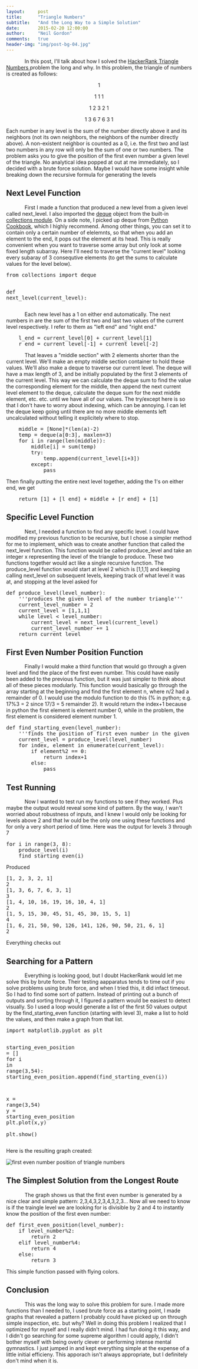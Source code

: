 ```yaml
---
layout:     post
title:      "Triangle Numbers"
subtitle:   "And the Long Way to a Simple Solution"
date:       2015-02-20 12:00:00
author:     "Neil Gordon"
comments:   true
header-img: "img/post-bg-04.jpg"
---
```


<p class="writing"> In this post, I'll talk about how I solved the <a href="https://www.hackerrank.com/domains/"> HackerRank </a> <a href="https://www.hackerrank.com/challenges/triangle-numbers"> Triangle Numbers </a> problem the long and why. In this problem, the triangle of numbers is created as follows: </p> 

<p align="center"> 1 </p>
<p align="center"> 1 1 1 </p>
<p align="center"> 1 2 3 2 1 </p>
<p align="center"> 1 3 6 7 6 3 1 </p>


<p>Each number in any level is the sum of the number directly above it and its neighbors (not its own neighbors, the neighbors of the number directly above).  A non-existent neighbor is counted as a 0, i.e. the first two and last two numbers in any row will only be the sum of one or two numbers.  The problem asks you to give the position of the first even number a given level of the triangle.  No analytical idea popped at out at me immediately, so I decided with a brute force solution.  Maybe I would have some insight while breaking down the recursive formula for generating the levels</p>

<h2 class="section-heading">Next Level Function</h2>
<p class='writing'> First I made a function that produced a new level from a given level called next_level.  I also imported the <a href='http://pymotw.com/2/collections/deque.html'>deque</a> object from the built-in <a href='https://docs.python.org/3.4/library/collections.html'>collections module</a>.  On a side note, I picked up deque from <a href='http://www.amazon.com/Python-Cookbook-Third-David-Beazley/dp/1449340377/ref=sr_1_1?ie=UTF8&qid=1424669853&sr=8-1&keywords=python+cookbook'>Python Cookbook</a>, which I highly recommend.  Among other things, you can set it to contain only a certain number of elelemnts, so that when you add an element to the end, it pops out the element at its head.  This is really convenient when you want to traverse some array but only look at some fixed length subarray.  Here I'll need to traverse the "current level" looking every subaray of 3 consequtive elements (to get the sums to calculate values for the level below).</p>

<div class="highlight">
<div class="hlcode">
<div class="syntax"><pre><span class="kn">from</span> <span class="nn">collections</span> <span class="k">import</span> <span class="n">deque</span>

<span class="k">def</span> <span class="nf">next_level</span><span class="p">(</span><span class="n">current_level</span><span class="p">):</span>
</pre></div>

</div>



<p class='writing'>Each new level has a 1 on either end automatically.  The next numbers in are the sum of the first two and last two values of the current level respectively.  I refer to them as "left end" and "right end."</p>

<div class="hlcode">
<div class="syntax"><pre>    <span class="n">l_end</span> <span class="o">=</span> <span class="n">current_level</span><span class="p">[</span><span class="mi">0</span><span class="p">]</span> <span class="o">+</span> <span class="n">current_level</span><span class="p">[</span><span class="mi">1</span><span class="p">]</span>
    <span class="n">r_end</span> <span class="o">=</span> <span class="n">current_level</span><span class="p">[</span><span class="o">-</span><span class="mi">1</span><span class="p">]</span> <span class="o">+</span> <span class="n">current_level</span><span class="p">[</span><span class="o">-</span><span class="mi">2</span><span class="p">]</span>
</pre></div>
</div>

</div>    
<p class='writing'> That leaves a "middle section" with 2 elements shorter than the current level.  We'll make an empty middle section container to hold these values.  We'll also make a deque to traverse our current level.  The deque will have a max length of 3, and be initially populated by the first 3 elements of the current level.  This way we can calculate the deque sum to find the value the corresponding element for the middle, then append the next current level element to the deque, calculate the deque sum for the next middle element, etc. etc. until we have all of our values. The try/except here is so that I don't have to worry about indexing, which can be annoying.  I can let the deque keep going until there are no more middle elements left uncalculated without telling it explicitely where to stop.</p> 

<div class="hlcode">
<div class="syntax"><pre>    <span class="n">middle</span> <span class="o">=</span> <span class="p">[</span><span class="k">None</span><span class="p">]</span><span class="o">*</span><span class="p">(</span><span class="nb">len</span><span class="p">(</span><span class="n">a</span><span class="p">)</span><span class="o">-</span><span class="mi">2</span><span class="p">)</span>
    <span class="n">temp</span> <span class="o">=</span> <span class="n">deque</span><span class="p">(</span><span class="n">a</span><span class="p">[</span><span class="mi">0</span><span class="p">:</span><span class="mi">3</span><span class="p">],</span> <span class="n">maxlen</span><span class="o">=</span><span class="mi">3</span><span class="p">)</span>
    <span class="k">for</span> <span class="n">i</span> <span class="ow">in</span> <span class="nb">range</span><span class="p">(</span><span class="nb">len</span><span class="p">(</span><span class="n">middle</span><span class="p">)):</span>
        <span class="n">middle</span><span class="p">[</span><span class="n">i</span><span class="p">]</span> <span class="o">=</span> <span class="nb">sum</span><span class="p">(</span><span class="n">temp</span><span class="p">)</span>
        <span class="k">try</span><span class="p">:</span>
            <span class="n">temp</span><span class="o">.</span><span class="n">append</span><span class="p">(</span><span class="n">current_level</span><span class="p">[</span><span class="n">i</span><span class="o">+</span><span class="mi">3</span><span class="p">])</span>
        <span class="k">except</span><span class="p">:</span>
            <span class="k">pass</span>
</pre></div>

</div>

<p> Then finally putting the entire next level together, adding the 1's on either end, we get </p> 

<div class="hlcode">
<div class="syntax"><pre>    <span class="k">return</span> <span class="p">[</span><span class="mi">1</span><span class="p">]</span> <span class="o">+</span> <span class="p">[</span><span class="n">l_end</span><span class="p">]</span> <span class="o">+</span> <span class="n">middle</span> <span class="o">+</span> <span class="p">[</span><span class="n">r_end</span><span class="p">]</span> <span class="o">+</span> <span class="p">[</span><span class="mi">1</span><span class="p">]</span>
</pre></div>
</div>

<h2 class="section-heading">Specific Level Function</h2>
<p class='writing'>Next, I needed a function to find any specific level.  I could have modified my previous function to be recursive, but I chose a simpler method for me to implement, which was to create another function that called the next_level function. This function would be called produce_level and take an integer x representing the level of the triangle to produce. These two functions together would act like a single recursive function.  The produce_level function would start at level 2 which is [1,1,1] and keeping calling next_level on subsequent levels, keeping track of what level it was at, and stopping at the level asked for</p>

<div class="hlcode">
<div class="syntax"><pre><span class="k">def</span> <span class="nf">produce_level</span><span class="p">(</span><span class="n">level_number</span><span class="p">):</span>
    <span class="sd">&#39;&#39;&#39;produces the given level of the number triangle&#39;&#39;&#39;</span>
    <span class="n">current_level_number</span> <span class="o">=</span> <span class="mi">2</span>
    <span class="n">current_level</span> <span class="o">=</span> <span class="p">[</span><span class="mi">1</span><span class="p">,</span><span class="mi">1</span><span class="p">,</span><span class="mi">1</span><span class="p">]</span>
    <span class="k">while</span> <span class="n">level</span> <span class="o">&lt;</span> <span class="n">level_number</span><span class="p">:</span>
        <span class="n">current_level</span> <span class="o">=</span> <span class="n">next_level</span><span class="p">(</span><span class="n">current_level</span><span class="p">)</span>
        <span class="n">current_level_number</span> <span class="o">+=</span> <span class="mi">1</span>
    <span class="k">return</span> <span class="n">current_level</span>
</pre></div>
</div>

<h2 class="section-heading">First Even Number Position Function</h2>
<p class='writing'>Finally I would make a third function that would go through a given level and find the place of the first even number.  This could have easily been added to the previous function, but it was just simpler to think about all of these pieces modularly.  This function would basically go through the array starting at the beginning and find the first element n, where n/2 had a remainder of 0.  I would use the modulo function to do this (% in python; e.g. 17%3 = 2 since 17/3 = 5 remainder 2).  It would return the index+1 because in python the first element is element number 0, while in the problem, the first element is considered element number 1. 
</p>

<div class="hlcode">
<div class="syntax"><pre><span class="k">def</span> <span class="nf">find_starting_even</span><span class="p">(</span><span class="n">level_number</span><span class="p">):</span>
    <span class="sd">&#39;&#39;&#39;finds the position of first even number in the given number triangle level&#39;&#39;&#39;</span>
    <span class="n">current_level</span> <span class="o">=</span> <span class="n">produce_level</span><span class="p">(</span><span class="n">level_number</span><span class="p">)</span> 
    <span class="k">for</span> <span class="n">index</span><span class="p">,</span> <span class="n">element</span> <span class="ow">in</span> <span class="nb">enumerate</span><span class="p">(</span><span class="n">current_level</span><span class="p">):</span>
        <span class="k">if</span> <span class="n">element</span><span class="o">%</span><span class="mi">2</span> <span class="o">==</span> <span class="mi">0</span><span class="p">:</span>
            <span class="k">return</span> <span class="n">index</span><span class="o">+</span><span class="mi">1</span>
        <span class="k">else</span><span class="p">:</span>
            <span class="k">pass</span>
</pre></div>
</div>            

<h2 class="section-heading">Test Running</h2>
<p class='writing'>Now I wanted to test run my functions to see if they worked.  Plus maybe the output would reveal some kind of pattern.  By the way, I wan't worried about robustness of inputs, and I knew I would only be looking for levels above 2 and that Iw ould be the only one using these functions and for only a very short period of time.  Here was the output for levels 3 through 7</p>

<div class="hlcode">
<div class="syntax"><pre><span class="k">for</span> <span class="n">i</span> <span class="ow">in</span> <span class="nb">range</span><span class="p">(</span><span class="mi">3</span><span class="p">,</span> <span class="mi">8</span><span class="p">):</span>  
    <span class="n">produce_level</span><span class="p">(</span><span class="n">i</span><span class="p">)</span> 
    <span class="n">find_starting_even</span><span class="p">(</span><span class="n">i</span><span class="p">)</span>
</pre></div>
</div>

<p>Produced</p>

<div class="hlcode">
<div class="syntax"><pre><span class="p">[</span><span class="mi">1</span><span class="p">,</span> <span class="mi">2</span><span class="p">,</span> <span class="mi">3</span><span class="p">,</span> <span class="mi">2</span><span class="p">,</span> <span class="mi">1</span><span class="p">]</span>
<span class="mi">2</span>
<span class="p">[</span><span class="mi">1</span><span class="p">,</span> <span class="mi">3</span><span class="p">,</span> <span class="mi">6</span><span class="p">,</span> <span class="mi">7</span><span class="p">,</span> <span class="mi">6</span><span class="p">,</span> <span class="mi">3</span><span class="p">,</span> <span class="mi">1</span><span class="p">]</span>
<span class="mi">3</span>
<span class="p">[</span><span class="mi">1</span><span class="p">,</span> <span class="mi">4</span><span class="p">,</span> <span class="mi">10</span><span class="p">,</span> <span class="mi">16</span><span class="p">,</span> <span class="mi">19</span><span class="p">,</span> <span class="mi">16</span><span class="p">,</span> <span class="mi">10</span><span class="p">,</span> <span class="mi">4</span><span class="p">,</span> <span class="mi">1</span><span class="p">]</span>
<span class="mi">2</span>
<span class="p">[</span><span class="mi">1</span><span class="p">,</span> <span class="mi">5</span><span class="p">,</span> <span class="mi">15</span><span class="p">,</span> <span class="mi">30</span><span class="p">,</span> <span class="mi">45</span><span class="p">,</span> <span class="mi">51</span><span class="p">,</span> <span class="mi">45</span><span class="p">,</span> <span class="mi">30</span><span class="p">,</span> <span class="mi">15</span><span class="p">,</span> <span class="mi">5</span><span class="p">,</span> <span class="mi">1</span><span class="p">]</span>
<span class="mi">4</span>
<span class="p">[</span><span class="mi">1</span><span class="p">,</span> <span class="mi">6</span><span class="p">,</span> <span class="mi">21</span><span class="p">,</span> <span class="mi">50</span><span class="p">,</span> <span class="mi">90</span><span class="p">,</span> <span class="mi">126</span><span class="p">,</span> <span class="mi">141</span><span class="p">,</span> <span class="mi">126</span><span class="p">,</span> <span class="mi">90</span><span class="p">,</span> <span class="mi">50</span><span class="p">,</span> <span class="mi">21</span><span class="p">,</span> <span class="mi">6</span><span class="p">,</span> <span class="mi">1</span><span class="p">]</span>
<span class="mi">2</span>
</pre></div>
</div>

<p> Everything checks out </p>
<h2 class="section-heading">Searching for a Pattern</h2>
<p class='writing'>Everything is looking good, but I doubt HackerRank would let me solve this by brute force.  Their testing aapparatus tends to time out if you solve problems using brute force, and when I tried this, it did infact timeout.  So I had to find some sort of pattern.  Instead of printing out a bunch of outputs and sorting through it, I figured a pattern would be easiest to detect visually.  So I used a loop would generate a list of the first 50 values  output by the find_starting_even function (starting with level 3), make a list to hold the values, and then make a graph from that list.</p>

<div class="hlcode">

<div class="syntax"><pre><span class="kn">import</span> <span class="nn">matplotlib.pyplot</span> <span class="k">as</span> <span class="nn">plt</span>

<span class="n">starting_even_position</span> <span class="o">=</span> <span class="p">[]</span>
<span class="k">for</span> <span class="n">i</span> <span class="ow">in</span> <span class="nb">range</span><span class="p">(</span><span class="mi">3</span><span class="p">,</span><span class="mi">54</span><span class="p">):</span>
    <span class="n">starting_even_position</span><span class="o">.</span><span class="n">append</span><span class="p">(</span><span class="n">find_starting_even</span><span class="p">(</span><span class="n">i</span><span class="p">))</span>
    
<span class="n">x</span> <span class="o">=</span> <span class="nb">range</span><span class="p">(</span><span class="mi">3</span><span class="p">,</span><span class="mi">54</span><span class="p">)</span>
<span class="n">y</span> <span class="o">=</span> <span class="n">starting_even_position</span>
<span class="n">plt</span><span class="o">.</span><span class="n">plot</span><span class="p">(</span><span class="n">x</span><span class="p">,</span><span class="n">y</span><span class="p">)</span>    
<span class="n">plt</span><span class="o">.</span><span class="n">show</span><span class="p">()</span>
</pre></div>
</div>

<p>Here is the resulting graph created:</p>
<img src="{{ site.baseurl }}/img/triangle_number_first_even.jpeg" alt="first even number position of triangle numbers">

<h2 class="section-heading">The Simplest Solution from the Longest Route</h2>
<p class='writing'>The graph shows us that the first even number is generated by a nice clear and simple pattern: 2,3,4,3,2,3,4,3,2,3... Now all we need to know is if the traingle level we are looking for is divisible by 2 and 4 to instantly know the position of the first even number:
</p>

<div class="hlcode">
<div class="syntax"><pre><span class="k">def</span> <span class="nf">first_even_position</span><span class="p">(</span><span class="n">level_number</span><span class="p">):</span>
    <span class="k">if</span> <span class="n">level_number</span><span class="o">%</span><span class="mi">2</span><span class="p">:</span>
        <span class="k">return</span> <span class="mi">2</span>
    <span class="k">elif</span> <span class="n">level_number</span><span class="o">%</span><span class="mi">4</span><span class="p">:</span>
        <span class="k">return</span> <span class="mi">4</span>
    <span class="k">else</span><span class="p">:</span>
        <span class="k">return</span> <span class="mi">3</span>
</pre></div>
</div>

<p>
This simple function passed with flying colors. 
</p>


<h2 class="section-heading">Conclusion</h2>
<p class='writing'> This was the long way to solve this problem for sure.  I made more functions than I needed to,  I used brute force as a starting point, I made graphs that revealed a pattern I probably could have picked up on through simple inspection, etc. but why?  Well in doing this problem I realized that I optimized for myself and I really didn't mind.  I had fun doing it this way, and I didn't go searching for some supreme algorithm I could apply, I didn't bother myself with being overly clever or performing intense mental gymnastics.  I just jumped in and kept everything simple at the expense of a little initial efficieny. This apporach isn't always appropriate, but I definitely don't mind when it is. </p> 

<style type="text/css">
p.writing {
    text-indent: 50px;
}
</style>
